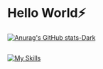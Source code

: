 # Hello World⚡
[![Anurag's GitHub stats-Dark](https://github-readme-stats.vercel.app/api?username=flagranti&show_icons=true&theme=great-gatsby#gh-dark-mode-only)](https://github.com/flagranti/github-readme-stats#gh-dark-mode-only)
##
[![My Skills](https://skillicons.dev/icons?i=js,html,css,react,flutter,blender,bootstrap,c,cpp,figma,godot,java,php,py,unity,&perline=6)](https://skillicons.dev)
